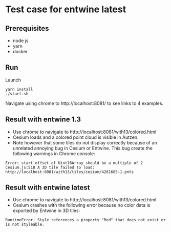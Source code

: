 # Test case for entwine latest

## Prerequisites

- node js
- yarn
- docker

## Run

Launch

```
yarn install
./start.sh
```

Navigate using chrome to http://localhost:8081/ to see links to 4 examples.

## Result with entwine 1.3

- Use chrome to navigate to http://localhost:8081/with13/colored.html
- Cesium loads and a colored point cloud is visible in Autzen.
- Note however that some tiles do not display correctly because of an unrelated annoying bug in Cesium or Entwine. This bug create the following warnings in Chrome console:

```
Error: start offset of Uint16Array should be a multiple of 2
Cesium.js:518 A 3D tile failed to load: http://localhost:8081/with13/tiles/cesium/4281685-1.pnts
```

## Result with entwine latest

- Use chrome to navigate to http://localhost:8081/with13/colored.html
- Cesium crashes with the following error because no color data is exported by Entwine in 3D tiles:

```
RuntimeError: Style references a property "Red" that does not exist or is not styleable.
```
